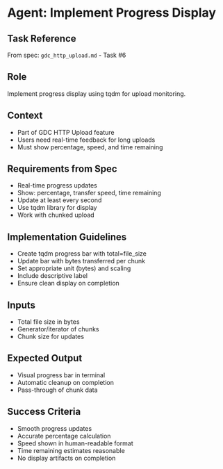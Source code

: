 # Agent: Implement Progress Display

## Task Reference
From spec: `gdc_http_upload.md` - Task #6

## Role
Implement progress display using tqdm for upload monitoring.

## Context
- Part of GDC HTTP Upload feature
- Users need real-time feedback for long uploads
- Must show percentage, speed, and time remaining

## Requirements from Spec
- Real-time progress updates
- Show: percentage, transfer speed, time remaining
- Update at least every second
- Use tqdm library for display
- Work with chunked upload

## Implementation Guidelines
- Create tqdm progress bar with total=file_size
- Update bar with bytes transferred per chunk
- Set appropriate unit (bytes) and scaling
- Include descriptive label
- Ensure clean display on completion

## Inputs
- Total file size in bytes
- Generator/iterator of chunks
- Chunk size for updates

## Expected Output
- Visual progress bar in terminal
- Automatic cleanup on completion
- Pass-through of chunk data

## Success Criteria
- Smooth progress updates
- Accurate percentage calculation
- Speed shown in human-readable format
- Time remaining estimates reasonable
- No display artifacts on completion